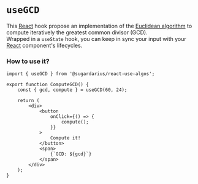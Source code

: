 # ```useGCD```

This [React](https://reactjs.org/) hook propose an implementation of the [Euclidean algorithm](https://en.wikipedia.org/wiki/Euclidean_algorithm) to compute iteratively the greatest common divisor (GCD).<br />
Wrapped in a `useState` hook, you can keep in sync your input with your [React](https://reactjs.org/) component's lifecycles.

### How to use it?
```tsx
import { useGCD } from '@sugardarius/react-use-algos';

export function ComputeGCD() {
    const { gcd, compute } = useGCD(60, 24);

    return (
        <div>
            <button
                onClick={() => {
                    compute();
                }}
            >
                Compute it!
            </button>
            <span>
                {`GCD: ${gcd}`}
            </span>
        </div>
    );
}
```